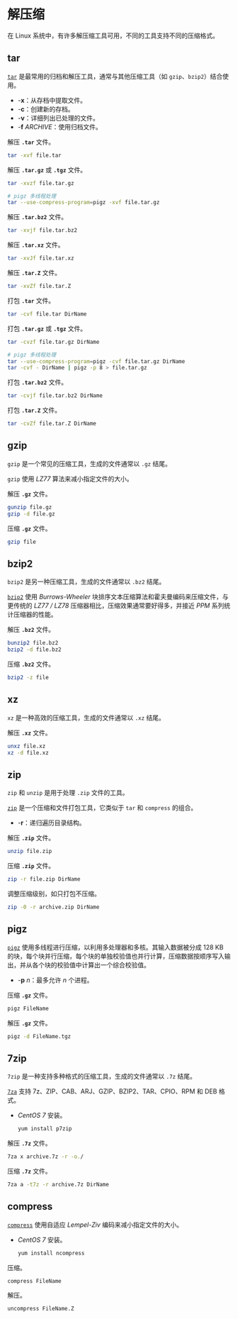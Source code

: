 # 解压缩

在 Linux 系统中，有许多解压缩工具可用，不同的工具支持不同的压缩格式。

## tar

[`tar`](https://man7.org/linux/man-pages/man1/tar.1.html) 是最常用的归档和解压工具，通常与其他压缩工具（如 `gzip`、`bzip2`）结合使用。

- -**x**：从存档中提取文件。
- -**c**：创建新的存档。
- -**v**：详细列出已处理的文件。
- -**f** *ARCHIVE*：使用归档文件。

解压 **`.tar`** 文件。

```sh
tar -xvf file.tar
```

解压 **`.tar.gz`** 或 **`.tgz`** 文件。

```sh
tar -xvzf file.tar.gz

# pigz 多线程处理
tar --use-compress-program=pigz -xvf file.tar.gz
```

解压 **`.tar.bz2`** 文件。

```sh
tar -xvjf file.tar.bz2
```

解压 **`.tar.xz`** 文件。

```sh
tar -xvJf file.tar.xz
```

解压 **`.tar.Z`** 文件。

```sh
tar -xvZf file.tar.Z
```

打包 **`.tar`** 文件。

```sh
tar -cvf file.tar DirName
```

打包 **`.tar.gz`** 或 **`.tgz`** 文件。

```sh
tar -cvzf file.tar.gz DirName

# pigz 多线程处理
tar --use-compress-program=pigz -cvf file.tar.gz DirName
tar -cvf - DirName | pigz -p 8 > file.tar.gz
```

打包 **`.tar.bz2`** 文件。

```sh
tar -cvjf file.tar.bz2 DirName
```

打包 **`.tar.Z`** 文件。

```sh
tar -cvZf file.tar.Z DirName
```

## gzip

`gzip` 是一个常见的压缩工具，生成的文件通常以 `.gz` 结尾。

`gzip` 使用 *LZ77* 算法来减小指定文件的大小。

解压 **`.gz`** 文件。

```sh
gunzip file.gz
gzip -d file.gz
```

压缩 **`.gz`** 文件。

```sh
gzip file
```

## bzip2

`bzip2` 是另一种压缩工具，生成的文件通常以 `.bz2` 结尾。

[`bzip2`](https://linux.die.net/man/1/bzip2) 使用 *Burrows-Wheeler* 块排序文本压缩算法和霍夫曼编码来压缩文件，与更传统的 *LZ77 / LZ78* 压缩器相比，压缩效果通常要好得多，并接近 *PPM* 系列统计压缩器的性能。

解压 **`.bz2`** 文件。

```sh
bunzip2 file.bz2
bzip2 -d file.bz2
```

压缩 **`.bz2`** 文件。

```sh
bzip2 -z file
```

## xz

`xz` 是一种高效的压缩工具，生成的文件通常以 `.xz` 结尾。

解压 **`.xz`** 文件。

```sh
unxz file.xz
xz -d file.xz
```

## zip

`zip` 和 `unzip` 是用于处理 `.zip` 文件的工具。

[`zip`](https://linux.die.net/man/1/zip) 是一个压缩和文件打包工具，它类似于 `tar` 和 `compress` 的组合。

- -**r**：递归遍历目录结构。

解压 **`.zip`** 文件。

```sh
unzip file.zip
```

压缩 **`.zip`** 文件。

```sh
zip -r file.zip DirName
```

调整压缩级别，如只打包不压缩。

```sh
zip -0 -r archive.zip DirName
```

## pigz

[`pigz`](https://linux.die.net/man/1/pigz) 使用多线程进行压缩，以利用多处理器和多核。其输入数据被分成 128 KB 的块，每个块并行压缩，每个块的单独校验值也并行计算，压缩数据按顺序写入输出，并从各个块的校验值中计算出一个综合校验值。

- -**p** *n*：最多允许 *n* 个进程。

压缩 **`.gz`** 文件。

```sh
pigz FileName
```

解压 **`.gz`** 文件。

```sh
pigz -d FileName.tgz
```

## 7zip

`7zip` 是一种支持多种格式的压缩工具，生成的文件通常以 `.7z` 结尾。

[`7za`](https://linux.die.net/man/1/7za) 支持 7z、ZIP、CAB、ARJ、GZIP、BZIP2、TAR、CPIO、RPM 和 DEB 格式。

- *CentOS 7* 安装。

  ```sh
  yum install p7zip
  ```

解压 **`.7z`** 文件。

```sh
7za x archive.7z -r -o./
```

压缩 **`.7z`** 文件。

```sh
7za a -t7z -r archive.7z DirName
```

## compress

[`compress`](https://linux.die.net/man/1/compress) 使用自适应 *Lempel-Ziv* 编码来减小指定文件的大小。

- *CentOS 7* 安装。

  ```sh
  yum install ncompress
  ```

压缩。

```sh
compress FileName
```

解压。

```sh
uncompress FileName.Z
```

